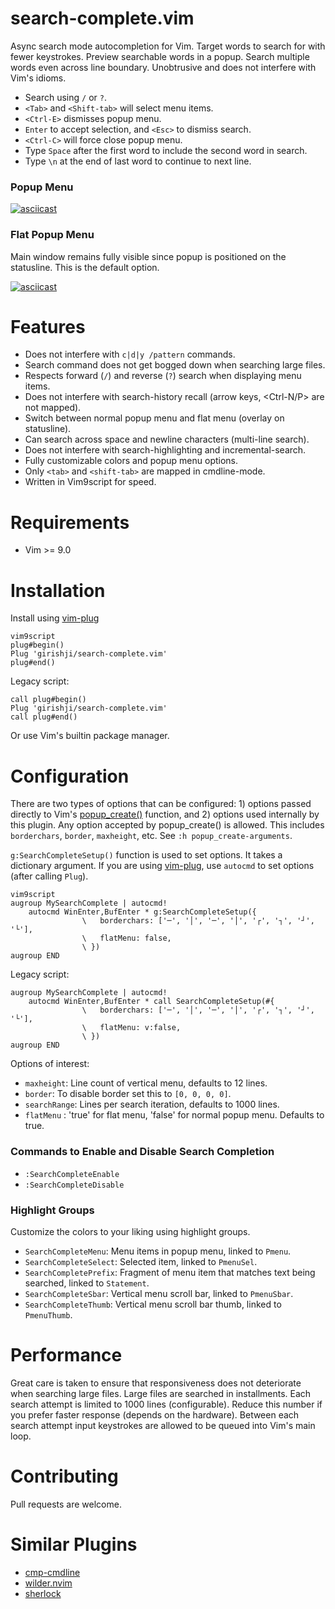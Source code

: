 # search-complete.vim

Async search mode autocompletion for Vim. Target words to search for with fewer
keystrokes. Preview searchable words in a popup. Search multiple words even
across line boundary. Unobtrusive and does not interfere with Vim's idioms.

- Search using `/` or `?`.
- `<Tab>` and `<Shift-tab>` will select menu items.
- `<Ctrl-E>` dismisses popup menu.
- `Enter` to accept selection, and `<Esc>` to dismiss search.
- `<Ctrl-C>` will force close popup menu.
- Type `Space` after the first word to include the second word in search.
- Type `\n` at the end of last word to continue to next line.

### Popup Menu

[![asciicast](https://asciinema.org/a/dGNdbLbsTMSdaL8E4PonxQDKL.svg)](https://asciinema.org/a/dGNdbLbsTMSdaL8E4PonxQDKL)


### Flat Popup Menu

Main window remains fully visible since popup is positioned on the statusline.
This is the default option.

[![asciicast](https://asciinema.org/a/DrvlJnoumCA9jWuMH8WGBCVJz.svg)](https://asciinema.org/a/DrvlJnoumCA9jWuMH8WGBCVJz)

# Features

- Does not interfere with `c|d|y /pattern` commands.
- Search command does not get bogged down when searching large files.
- Respects forward (`/`) and reverse (`?`) search when displaying menu items.
- Does not interfere with search-history recall (arrow keys, <Ctrl-N/P> are not mapped).
- Switch between normal popup menu and flat menu (overlay on statusline).
- Can search across space and newline characters (multi-line search).
- Does not interfere with search-highlighting and incremental-search.
- Fully customizable colors and popup menu options.
- Only `<tab>` and `<shift-tab>` are mapped in cmdline-mode.
- Written in Vim9script for speed.

# Requirements

- Vim >= 9.0

# Installation

Install using [vim-plug](https://github.com/junegunn/vim-plug)

```
vim9script
plug#begin()
Plug 'girishji/search-complete.vim'
plug#end()
```

Legacy script:

```
call plug#begin()
Plug 'girishji/search-complete.vim'
call plug#end()
```

Or use Vim's builtin package manager.

# Configuration

There are two types of options that can be configured: 1) options passed directly to Vim's
[popup_create()](https://vimhelp.org/popup.txt.html#popup_create-arguments)
function, and 2) options used internally by this plugin. Any option accepted by
popup_create() is allowed. This includes `borderchars`, `border`, `maxheight`,
etc. See `:h popup_create-arguments`.

`g:SearchCompleteSetup()` function is used to set options. It takes a dictionary argument.
If you are using
[vim-plug](https://github.com/junegunn/vim-plug), use `autocmd` to set options
(after calling `Plug`).

```
vim9script
augroup MySearchComplete | autocmd!
    autocmd WinEnter,BufEnter * g:SearchCompleteSetup({
                \   borderchars: ['─', '│', '─', '│', '┌', '┐', '┘', '└'],
                \   flatMenu: false,
                \ })
augroup END
```

Legacy script:

```
augroup MySearchComplete | autocmd!
    autocmd WinEnter,BufEnter * call SearchCompleteSetup(#{
                \   borderchars: ['─', '│', '─', '│', '┌', '┐', '┘', '└'],
                \   flatMenu: v:false,
                \ })
augroup END
```

Options of interest:

- `maxheight`: Line count of vertical menu, defaults to 12 lines.
- `border`: To disable border set this to `[0, 0, 0, 0]`.
- `searchRange`: Lines per search iteration, defaults to 1000 lines.
- `flatMenu` : 'true' for flat menu, 'false' for normal popup menu. Defaults to true.

### Commands to Enable and Disable Search Completion

- `:SearchCompleteEnable`
- `:SearchCompleteDisable`


### Highlight Groups

Customize the colors to your liking using highlight groups.

- `SearchCompleteMenu`: Menu items in popup menu, linked to `Pmenu`.
- `SearchCompleteSelect`: Selected item, linked to `PmenuSel`.
- `SearchCompletePrefix`: Fragment of menu item that matches text being searched, linked to `Statement`.
- `SearchCompleteSbar`: Vertical menu scroll bar, linked to `PmenuSbar`.
- `SearchCompleteThumb`: Vertical menu scroll bar thumb, linked to `PmenuThumb`.


# Performance

Great care is taken to ensure that responsiveness does not deteriorate when
searching large files. Large files are searched in installments. Each search
attempt is limited to 1000 lines (configurable). Reduce this number if you prefer
faster response (depends on the hardware). Between each search attempt input
keystrokes are allowed to be
queued into Vim's main loop.

# Contributing

Pull requests are welcome.

# Similar Plugins

- [cmp-cmdline](https://github.com/hrsh7th/cmp-cmdline)
- [wilder.nvim](https://github.com/gelguy/wilder.nvim)
- [sherlock](https://github.com/vim-scripts/sherlock.vim)
